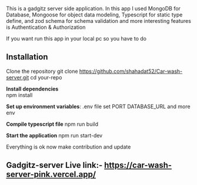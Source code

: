 This is a gadgitz server side application. In this app I used MongoDB for Database, Mongoose for object data modeling, Typescript for static type define, and zod schema for schema validation and more interesting features is Authentication & Authorization

If you want run this app in your local pc so you have to do

## Installation

Clone the repository
git clone https://github.com/shahadat52/Car-wash-server.git
cd your-repo

**Install dependencies**  
npm install

**Set up environment variables**:
.env file set
PORT
DATABASE_URL and more env

**Compile typescript file**
npm run build

**Start the application**
npm run start-dev

Everything is ok now make contribution and update

## Gadgitz-server Live link:- https://car-wash-server-pink.vercel.app/
